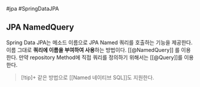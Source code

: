 #jpa #SpringDataJPA 

## JPA NamedQuery
Spring Data JPA는 메소드 이름으로 JPA Named 쿼리를 호출하는 기능을 제공한다. 이름 그대로 **쿼리에 이름을 부여하여 사용**하는 방법이다. [[@NamedQuery]] 를 이용한다. 만약 repository Method에 직접 쿼리를 정의하기 위해서는 [[@Query]]를 이용한다.

> [!tip]+ 
> 같은 방법으로 [[Named 네이티브 SQL]]도 지원한다.
